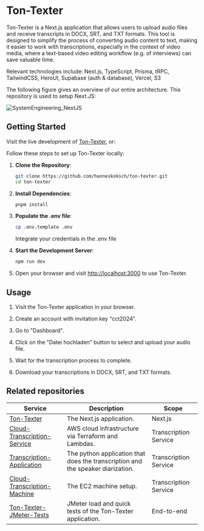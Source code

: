 # Ton-Texter

Ton-Texter is a Next.js application that allows users to upload audio files and receive transcripts in DOCX, SRT, and TXT formats. This tool is designed to simplify the process of converting audio content to text, making it easier to work with transcriptions, especially in the context of video media, where a text-based video editing workflow (e.g. of interviews) can save valuable time. 

Relevant technologies include: Next.js, TypeScript, Prisma, tRPC, TailwindCSS, HeroUI, Supabase (auth & database), Vercel, S3

The following figure gives an overview of our entire architecture. This repository is used to setup Next.JS:

![SystemEngineering_NextJS](https://github.com/user-attachments/assets/2acc70a3-30a9-4da7-a447-f0294c9271d0)

## Getting Started

Visit the live development of [Ton-Texter](https://ton-texter.de/), or:

Follow these steps to set up Ton-Texter locally:

1. **Clone the Repository**:

   ```bash
   git clone https://github.com/hanneskoksch/ton-texter.git
   cd ton-texter
   ```

2. **Install Dependencies**:

   ```bash
   pnpm install
   ```

3. **Populate the .env file**:

   ```bash
   cp .env.template .env
   ```

   Integrate your credentials in the .env file

4. **Start the Development Server**:

   ```bash
   npm run dev
   ```

5. Open your browser and visit [http://localhost:3000](http://localhost:3000) to use Ton-Texter.

## Usage

1. Visit the Ton-Texter application in your browser.

2. Create an account with invitation key "cct2024".

3. Go to "Dashboard".

4. Click on the "Datei hochladen" button to select and upload your audio file.

5. Wait for the transcription process to complete.

6. Download your transcriptions in DOCX, SRT, and TXT formats.

## Related repositories

| Service                                                      | Description                                                  | Scope                 |
| ------------------------------------------------------------ | ------------------------------------------------------------ | --------------------- |
| [Ton-Texter](https://github.com/ns144/Cloud-Transcription-Service) | The Next.js application.          | Next.js |
| [Cloud-Transcription-Service](https://github.com/ns144/Cloud-Transcription-Service) | AWS cloud infrastructure via Terraform and Lambdas.          | Transcription Service |
| [Transcription-Application](https://github.com/ns144/Transcription-Application) | The python application that does the transcription and the speaker diarization. | Transcription Service |
| [Cloud-Transcription-Machine](https://github.com/ns144/Cloud-Transcription-Machine) | The EC2 machine setup.                                       | Transcription Service |
| [Ton-Texter-JMeter-Tests](https://github.com/hanneskoksch/Ton-Texter-JMeter-Tests) | JMeter load and quick tests of the Ton-Texter application.   | End-to-end            |
